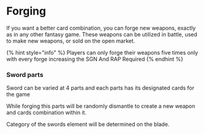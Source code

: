 # Forging

If you want a better card combination, you can forge new weapons, exactly as in any other fantasy game. These weapons can be utilized in battle, used to make new weapons, or sold on the open market.

{% hint style="info" %}
Players can only forge their weapons five times only with every forge increasing the SGN And RAP Required
{% endhint %}

### Sword parts

Sword can be varied at 4 parts and each parts has its designated cards for the game

While forging this parts will be randomly dismantle to create a new weapon and cards combination within it.

Category of the swords element will be determined on the blade.
